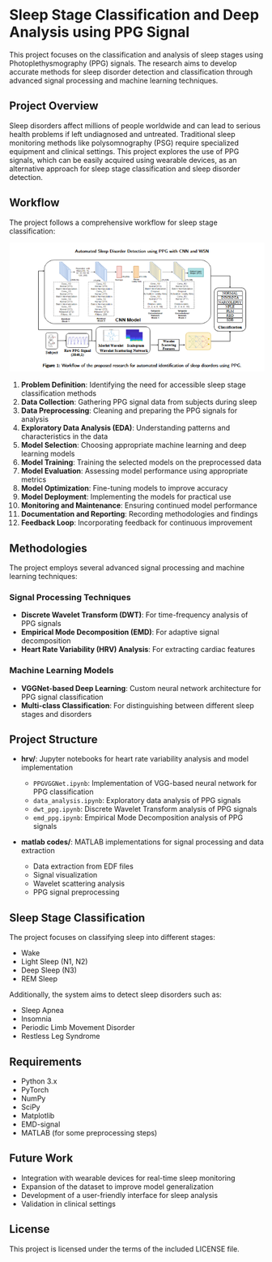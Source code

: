 # Sleep Stage Classification and Deep Analysis using PPG Signal

This project focuses on the classification and analysis of sleep stages using Photoplethysmography (PPG) signals. The research aims to develop accurate methods for sleep disorder detection and classification through advanced signal processing and machine learning techniques.

## Project Overview

Sleep disorders affect millions of people worldwide and can lead to serious health problems if left undiagnosed and untreated. Traditional sleep monitoring methods like polysomnography (PSG) require specialized equipment and clinical settings. This project explores the use of PPG signals, which can be easily acquired using wearable devices, as an alternative approach for sleep stage classification and sleep disorder detection.

## Workflow

The project follows a comprehensive workflow for sleep stage classification:

![Project Workflow](Workflow.png)

1. **Problem Definition**: Identifying the need for accessible sleep stage classification methods
2. **Data Collection**: Gathering PPG signal data from subjects during sleep
3. **Data Preprocessing**: Cleaning and preparing the PPG signals for analysis
4. **Exploratory Data Analysis (EDA)**: Understanding patterns and characteristics in the data
5. **Model Selection**: Choosing appropriate machine learning and deep learning models
6. **Model Training**: Training the selected models on the preprocessed data
7. **Model Evaluation**: Assessing model performance using appropriate metrics
8. **Model Optimization**: Fine-tuning models to improve accuracy
9. **Model Deployment**: Implementing the models for practical use
10. **Monitoring and Maintenance**: Ensuring continued model performance
11. **Documentation and Reporting**: Recording methodologies and findings
12. **Feedback Loop**: Incorporating feedback for continuous improvement

## Methodologies

The project employs several advanced signal processing and machine learning techniques:

### Signal Processing Techniques
- **Discrete Wavelet Transform (DWT)**: For time-frequency analysis of PPG signals
- **Empirical Mode Decomposition (EMD)**: For adaptive signal decomposition
- **Heart Rate Variability (HRV) Analysis**: For extracting cardiac features

### Machine Learning Models
- **VGGNet-based Deep Learning**: Custom neural network architecture for PPG signal classification
- **Multi-class Classification**: For distinguishing between different sleep stages and disorders

## Project Structure

- **hrv/**: Jupyter notebooks for heart rate variability analysis and model implementation
  - `PPGVGGNet.ipynb`: Implementation of VGG-based neural network for PPG classification
  - `data_analysis.ipynb`: Exploratory data analysis of PPG signals
  - `dwt_ppg.ipynb`: Discrete Wavelet Transform analysis of PPG signals
  - `emd_ppg.ipynb`: Empirical Mode Decomposition analysis of PPG signals

- **matlab codes/**: MATLAB implementations for signal processing and data extraction
  - Data extraction from EDF files
  - Signal visualization
  - Wavelet scattering analysis
  - PPG signal preprocessing

## Sleep Stage Classification

The project focuses on classifying sleep into different stages:
- Wake
- Light Sleep (N1, N2)
- Deep Sleep (N3)
- REM Sleep

Additionally, the system aims to detect sleep disorders such as:
- Sleep Apnea
- Insomnia
- Periodic Limb Movement Disorder
- Restless Leg Syndrome

## Requirements

- Python 3.x
- PyTorch
- NumPy
- SciPy
- Matplotlib
- EMD-signal
- MATLAB (for some preprocessing steps)

## Future Work

- Integration with wearable devices for real-time sleep monitoring
- Expansion of the dataset to improve model generalization
- Development of a user-friendly interface for sleep analysis
- Validation in clinical settings

## License

This project is licensed under the terms of the included LICENSE file.
